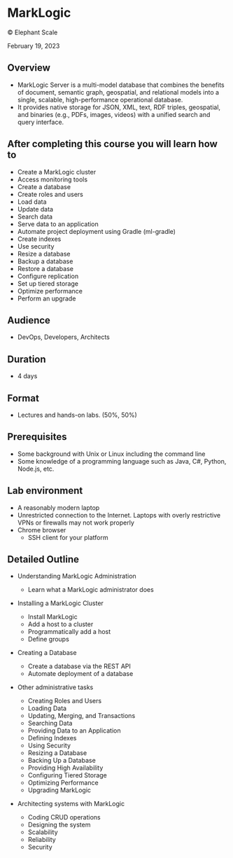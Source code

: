 # MarkLogic 
© Elephant Scale

February 19, 2023

## Overview

* MarkLogic Server is a multi-model database that combines the benefits of document, 
semantic graph, geospatial, and relational models into a single, scalable, high-performance operational database. 
* It provides native storage for JSON, XML, text, RDF triples, geospatial, 
and binaries (e.g., PDFs, images, videos) with a unified search and query interface.

## After completing this course you will learn how to
  * Create a MarkLogic cluster
  * Access monitoring tools
  * Create a database
  * Create roles and users
  * Load data
  * Update data
  * Search data
  * Serve data to an application
  * Automate project deployment using Gradle (ml-gradle)
  * Create indexes
  * Use security
  * Resize a database
  * Backup a database
  * Restore a database
  * Configure replication
  * Set up tiered storage
  * Optimize performance
  * Perform an upgrade
  
## Audience
* DevOps, Developers, Architects

## Duration
* 4 days

## Format
* Lectures and hands-on labs. (50%, 50%)

## Prerequisites

 * Some background with Unix or Linux including the command line
 * Some knowledge of a programming language such as Java, C#, Python, Node.js, etc.

## Lab environment

* A reasonably modern laptop
* Unrestricted connection to the Internet. Laptops with overly restrictive VPNs or firewalls may not work properly
* Chrome browser
  - SSH client for your platform

## Detailed Outline

* Understanding MarkLogic Administration
  * Learn what a MarkLogic administrator does
  
* Installing a MarkLogic Cluster
  * Install MarkLogic
  * Add a host to a cluster
  * Programmatically add a host
  * Define groups

* Creating a Database
  * Create a database via the REST API
  * Automate deployment of a database
* Other administrative tasks
  * Creating Roles and Users
  * Loading Data
  * Updating, Merging, and Transactions
  * Searching Data
  * Providing Data to an Application
  * Defining Indexes
  * Using Security
  * Resizing a Database
  * Backing Up a Database
  * Providing High Availability
  * Configuring Tiered Storage
  * Optimizing Performance
  * Upgrading MarkLogic
* Architecting systems with MarkLogic
  * Coding CRUD operations
  * Designing the system
  * Scalability
  * Reliability
  * Security